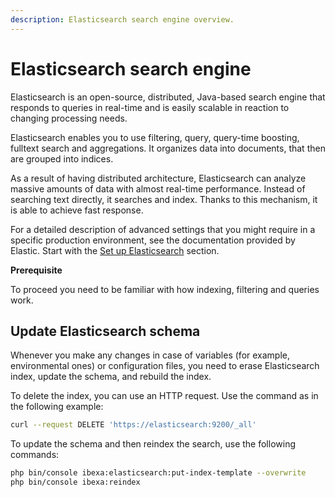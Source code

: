 ```yaml
---
description: Elasticsearch search engine overview.
---
```


# Elasticsearch search engine

Elasticsearch is an open-source, distributed, Java-based search engine that responds to queries
in real-time and is easily scalable in reaction to changing processing needs.

Elasticsearch enables you to use filtering, query, query-time boosting, fulltext search and aggregations. 
It organizes data into documents, that then are grouped into indices.

As a result of having distributed architecture, Elasticsearch can analyze massive amounts of data with almost real-time performance.
Instead of searching text directly, it searches and index. Thanks to this mechanism, it is able to achieve fast response.

For a detailed description of advanced settings that you might require in a specific production environment, 
see the documentation provided by Elastic.
Start with the [Set up Elasticsearch](https://www.elastic.co/guide/en/elasticsearch/reference/7.7/setup.html) section.

**Prerequisite**

To proceed you need to be familiar with how indexing, filtering and queries work.

## Update Elasticsearch schema

Whenever you make any changes in case of variables (for example, environmental ones) or configuration files, you need to erase Elasticsearch index, update the schema, and rebuild the index.

To delete the index, you can use an HTTP request. Use the command as in the following example:

```bash
curl --request DELETE 'https://elasticsearch:9200/_all'
```

To update the schema and then reindex the search, use the following commands:

```bash
php bin/console ibexa:elasticsearch:put-index-template --overwrite
php bin/console ibexa:reindex
```